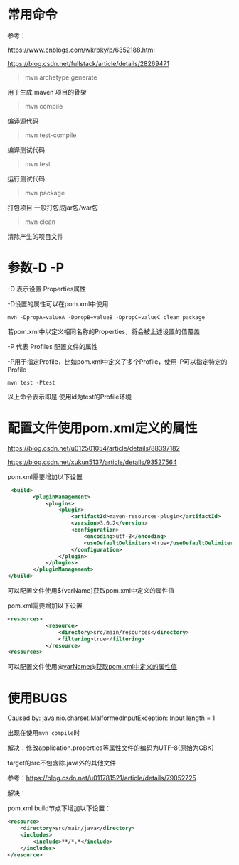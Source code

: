 # 常用命令

参考：

https://www.cnblogs.com/wkrbky/p/6352188.html

https://blog.csdn.net/fullstack/article/details/28269471

> mvn archetype:generate

用于生成 maven 项目的骨架

> mvn compile

编译源代码

> mvn test-compile

编译测试代码

> mvn test

运行测试代码

> mvn package

打包项目 一般打包成jar包/war包

> mvn clean

清除产生的项目文件

# 参数-D -P

-D 表示设置 Properties属性

-D设置的属性可以在pom.xml中使用

```
mvn -DpropA=valueA -DpropB=valueB -DpropC=valueC clean package
```

若pom.xml中以定义相同名称的Properties，将会被上述设置的值覆盖

-P 代表 Profiles 配置文件的属性

-P用于指定Profile，比如pom.xml中定义了多个Profile，使用-P可以指定特定的Profile

```
mvn test -Ptest
```

以上命令表示即是 使用id为test的Profile环境

# 配置文件使用pom.xml定义的属性

https://blog.csdn.net/u012501054/article/details/88397182

https://blog.csdn.net/xukun5137/article/details/93527564

pom.xml需要增加以下设置

```xml
 <build>
        <pluginManagement>
            <plugins>
                <plugin>
                    <artifactId>maven-resources-plugin</artifactId>
                    <version>3.0.2</version>
                    <configuration>
                        <encoding>utf-8</encoding>
                        <useDefaultDelimiters>true</useDefaultDelimiters>
                    </configuration>
                </plugin>
            </plugins>
        </pluginManagement>
</build>
```

可以配置文件使用${varName}获取pom.xml中定义的属性值

pom.xml需要增加以下设置

```xml
<resources>
            <resource>
                <directory>src/main/resources</directory>
                <filtering>true</filtering>
            </resource>
<resources>
```

可以配置文件使用@varName@获取pom.xml中定义的属性值

# 使用BUGS



Caused by: java.nio.charset.MalformedInputException: Input length = 1

出现在使用`mvn compile`时

解决：修改application.properties等属性文件的编码为UTF-8(原始为GBK)



target的src不包含除.java外的其他文件

参考：https://blog.csdn.net/u011781521/article/details/79052725

解决：

pom.xml build节点下增加以下设置：

```xml
<resource>
    <directory>src/main/java</directory>
    <includes>
        <include>**/*.*</include>
    </includes>
</resource>
```